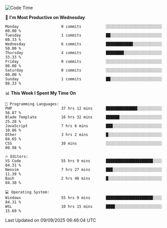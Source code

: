 <!--START_SECTION:waka-->
![Code Time](http://img.shields.io/badge/Code%20Time-5%2C785%20hrs%209%20mins-blue)

📅 **I'm Most Productive on Wednesday** 

```text
Monday                   0 commits           ░░░░░░░░░░░░░░░░░░░░░░░░░   00.00 % 
Tuesday                  1 commits           ██░░░░░░░░░░░░░░░░░░░░░░░   08.33 % 
Wednesday                6 commits           ████████████░░░░░░░░░░░░░   50.00 % 
Thursday                 4 commits           ████████░░░░░░░░░░░░░░░░░   33.33 % 
Friday                   0 commits           ░░░░░░░░░░░░░░░░░░░░░░░░░   00.00 % 
Saturday                 0 commits           ░░░░░░░░░░░░░░░░░░░░░░░░░   00.00 % 
Sunday                   1 commits           ██░░░░░░░░░░░░░░░░░░░░░░░   08.33 % 
```


📊 **This Week I Spent My Time On** 

```text
💬 Programming Languages: 
PHP                      37 hrs 12 mins      ██████████████░░░░░░░░░░░   56.87 % 
Blade Template           16 hrs 32 mins      ██████░░░░░░░░░░░░░░░░░░░   25.28 % 
JavaScript               7 hrs 6 mins        ███░░░░░░░░░░░░░░░░░░░░░░   10.86 % 
Other                    3 hrs 2 mins        █░░░░░░░░░░░░░░░░░░░░░░░░   04.65 % 
CSS                      38 mins             ░░░░░░░░░░░░░░░░░░░░░░░░░   00.98 % 

🔥 Editors: 
VS Code                  55 hrs 9 mins       █████████████████████░░░░   84.31 % 
Neovim                   7 hrs 27 mins       ███░░░░░░░░░░░░░░░░░░░░░░   11.39 % 
Bash                     2 hrs 48 mins       █░░░░░░░░░░░░░░░░░░░░░░░░   04.30 % 

💻 Operating System: 
Windows                  55 hrs 9 mins       █████████████████████░░░░   84.31 % 
WSL                      10 hrs 15 mins      ████░░░░░░░░░░░░░░░░░░░░░   15.69 % 
```


 Last Updated on 09/09/2025 06:46:04 UTC
<!--END_SECTION:waka-->
